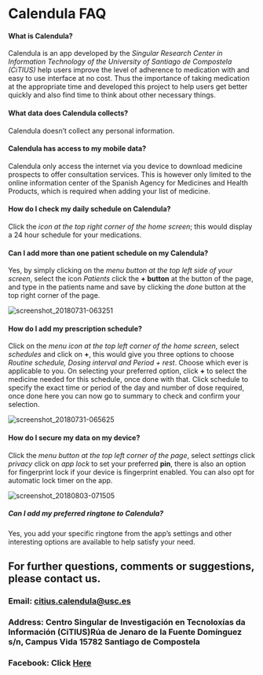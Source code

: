 # Calendula FAQ

#### What is Calendula?

Calendula is an app developed by the *Singular Research Center in Information Technology of the University of Santiago de Compostela (CiTIUS)*
help users improve the level of adherence to medication with and easy to use interface at no cost.
Thus the importance of taking medication at the appropriate time and developed this project to help users get better quickly and also find time to think about other necessary things.

#### What data does Calendula collects?

Calendula doesn’t collect any personal information.

#### Calendula has access to my mobile data?

Calendula only access the internet via you device to download medicine prospects to offer consultation services. 
This is however only limited to the online information center of the Spanish Agency for Medicines and Health Products, which is required when adding your list of medicine.

#### How do I check my daily schedule on Calendula?

Click the *icon at the top right corner of the home screen*; this would display a 24 hour schedule for your medications.

#### Can I add more than one patient schedule on my Calendula?

Yes, by simply clicking on the *menu button at the top left side of your screen*, select the icon *Patients* click the **+ button** at the button of the page, 
and type in the patients name and save by clicking the *done* button at the top right corner of the page.

![screenshot_20180731-063251](https://user-images.githubusercontent.com/41812902/43627016-688b6f02-96ec-11e8-8316-ca331a6d0508.png)


#### How do I add my prescription schedule?

Click on the *menu icon at the top left corner of the home screen*, select *schedules* and click on **+**, this would give you three options to choose 
*Routine schedule, Dosing interval and Period + rest*. Choose which ever is applicable to you. 
On selecting your preferred option, click **+** to select the medicine needed for this schedule, once done with that. 
Click schedule to specify the exact time or period of the day and number of dose required, once done here you can now go to summary to check and confirm your selection.

![screenshot_20180731-065625](https://user-images.githubusercontent.com/41812902/43627061-9a7370be-96ec-11e8-84d2-d8ba48395791.png)


#### How do I secure my data on my device?

Click the *menu button at the top left corner of the page*, select *settings* click *privacy* click on *app lock* to set your preferred **pin**, there is also an option for fingerprint lock if your device is fingerprint enabled.
You can also opt for automatic lock timer on the app.

![screenshot_20180803-071505](https://user-images.githubusercontent.com/41812902/43627180-256410c0-96ed-11e8-8514-77e8a2374986.png)



##### Can I add my preferred ringtone to Calendula?

Yes, you add your specific ringtone from the app’s settings and other interesting options are available to help satisfy your need. 

## For further questions, comments or suggestions, please contact us.

### Email: citius.calendula@usc.es 

### Address: Centro Singular de Investigación en Tecnoloxías da Información (CiTIUS)Rúa de Jenaro de la Fuente Domínguez s/n, Campus Vida 15782 Santiago de Compostela

### Facebook: Click [Here](https://www.facebook.com/calendulapp/)
